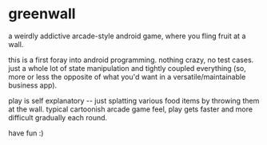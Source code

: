 # greenwall
a weirdly addictive arcade-style android game, where you fling fruit at a wall.

this is a first foray into android programming.  nothing crazy, no test cases.  just
a whole lot of state manipulation and tightly coupled everything (so, more or less the 
opposite of what you'd want in a versatile/maintainable business app).

play is self explanatory -- just splatting various food items 
by throwing them at the wall.  typical cartoonish arcade game feel, play gets
faster and more difficult gradually each round.

have fun :)
